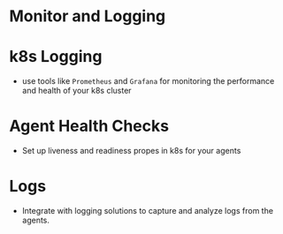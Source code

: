 # Monitor and Logging

# k8s Logging

- use tools like `Prometheus` and `Grafana` for monitoring the performance and health of your k8s cluster

# Agent Health Checks

- Set up liveness and readiness propes in k8s for your agents

# Logs

- Integrate with logging solutions to capture and analyze logs from the agents.

